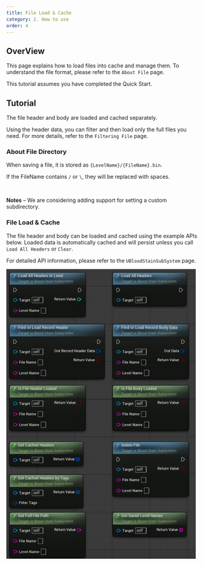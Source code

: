 ```yaml
---
title: File Load & Cache
category: 2. How to use
order: 4
---
```



## OverView

This page explains how to load files into cache and manage them.
To understand the file format, please refer to the `About File` page.

This tutorial assumes you have completed the Quick Start.


## Tutorial

The file header and body are loaded and cached separately.

Using the header data, you can filter and then load only the full files you need.
For more details, refer to the `Filtering File` page.


### About File Directory

When saving a file, it is stored as `{LevelName}/{FileName}.bin`.

If the FileName contains `/` or `\`, they will be replaced with spaces.

<br/> 

**Notes** – We are considering adding support for setting a custom subdirectory.


### File Load & Cache

The file header and body can be loaded and cached using the example APIs below.
Loaded data is automatically cached and will persist unless you call `Load All Headers` or `Clear`.

For detailed API information, please refer to the `UBloodStainSubSystem` page.


<img src="../../images/HowToUse/File Load&Cache/Functions.png" width="500" />